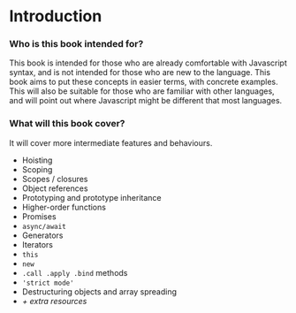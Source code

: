 # Introduction

### Who is this book intended for?

This book is intended for those who are already comfortable with Javascript syntax, and is not intended for those who are new to the language. This book aims to put these concepts in easier terms, with concrete examples. This will also be suitable for those who are familiar with other languages, and will point out where Javascript might be different that most languages.

### What will this book cover?

It will cover more intermediate features and behaviours.

* Hoisting
* Scoping
* Scopes / closures
* Object references
* Prototyping and prototype inheritance
* Higher-order functions
* Promises
* `async/await`
* Generators
* Iterators
* `this`
* `new`
* `.call .apply .bind`  methods
* `'strict mode'`
* Destructuring objects and array spreading
* _+ extra resources_





